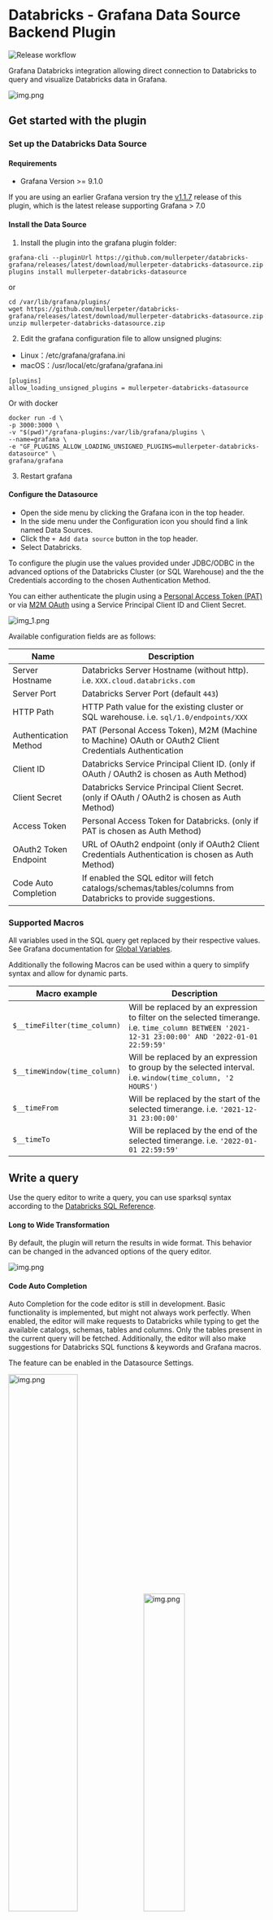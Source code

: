 # Databricks - Grafana Data Source Backend Plugin

![Release workflow](https://github.com/mullerpeter/databricks-grafana/actions/workflows/release.yml/badge.svg)

Grafana Databricks integration allowing direct connection to Databricks to query and visualize Databricks data in Grafana.

![img.png](img/full_text_sql_editor.png)

## Get started with the plugin

### Set up the Databricks Data Source
#### Requirements

- Grafana Version >= 9.1.0

If you are using an earlier Grafana version try the [v1.1.7](https://github.com/mullerpeter/databricks-grafana/releases/tag/v1.1.7) release of this plugin, which is the latest release supporting Grafana > 7.0

#### Install the Data Source

1. Install the plugin into the grafana plugin folder:
```shell
grafana-cli --pluginUrl https://github.com/mullerpeter/databricks-grafana/releases/latest/download/mullerpeter-databricks-datasource.zip plugins install mullerpeter-databricks-datasource
```
or
```shell
cd /var/lib/grafana/plugins/
wget https://github.com/mullerpeter/databricks-grafana/releases/latest/download/mullerpeter-databricks-datasource.zip
unzip mullerpeter-databricks-datasource.zip
```

2. Edit the grafana configuration file to allow unsigned plugins:
* Linux：/etc/grafana/grafana.ini
* macOS：/usr/local/etc/grafana/grafana.ini
```shell
[plugins]
allow_loading_unsigned_plugins = mullerpeter-databricks-datasource
```
Or with docker
```shell
docker run -d \
-p 3000:3000 \
-v "$(pwd)"/grafana-plugins:/var/lib/grafana/plugins \
--name=grafana \
-e "GF_PLUGINS_ALLOW_LOADING_UNSIGNED_PLUGINS=mullerpeter-databricks-datasource" \
grafana/grafana
```

3. Restart grafana

#### Configure the Datasource

* Open the side menu by clicking the Grafana icon in the top header.
* In the side menu under the Configuration icon you should find a link named Data Sources.
* Click the `+ Add data source` button in the top header.
* Select Databricks.

To configure the plugin use the values provided under JDBC/ODBC in the advanced options of the Databricks Cluster (or SQL Warehouse) and the the Credentials according to the chosen Authentication Method.

You can either authenticate the plugin using a [Personal Access Token (PAT)](https://docs.databricks.com/en/dev-tools/auth/pat.html) or via [M2M OAuth](https://docs.databricks.com/en/dev-tools/auth/oauth-m2m.html) using a Service Principal Client ID and Client Secret.

![img_1.png](img/config_editor.png)

Available configuration fields are as follows:

| Name                  | Description                                                                                                  |
|-----------------------|--------------------------------------------------------------------------------------------------------------|
| Server Hostname       | Databricks Server Hostname (without http). i.e. `XXX.cloud.databricks.com`                                   |
| Server Port           | Databricks Server Port (default `443`)                                                                       |
| HTTP Path             | HTTP Path value for the existing cluster or SQL warehouse. i.e. `sql/1.0/endpoints/XXX`                      |
| Authentication Method | PAT (Personal Access Token), M2M (Machine to Machine) OAuth or OAuth2 Client Credentials Authentication      |
| Client ID             | Databricks Service Principal Client ID. (only if OAuth / OAuth2 is chosen as Auth Method)                    |
| Client Secret         | Databricks Service Principal Client Secret. (only if OAuth / OAuth2 is chosen as Auth Method)                |
| Access Token          | Personal Access Token for Databricks. (only if PAT is chosen as Auth Method)                                 |
| OAuth2 Token Endpoint | URL of OAuth2 endpoint (only if OAuth2 Client Credentials Authentication is chosen as Auth Method)           |
| Code Auto Completion  | If enabled the SQL editor will fetch catalogs/schemas/tables/columns from Databricks to provide suggestions. |

### Supported Macros

All variables used in the SQL query get replaced by their respective values. See Grafana documentation for [Global Variables](https://grafana.com/docs/grafana/v9.3/dashboards/variables/add-template-variables/#global-variables).

Additionally the following Macros can be used within a query to simplify syntax and allow for dynamic parts.

| Macro example                | Description                                                                                                                                       |
|------------------------------|---------------------------------------------------------------------------------------------------------------------------------------------------|
| `$__timeFilter(time_column)` | Will be replaced by an expression to filter on the selected timerange. i.e. `time_column BETWEEN '2021-12-31 23:00:00' AND '2022-01-01 22:59:59'` |
| `$__timeWindow(time_column)` | Will be replaced by an expression to group by the selected interval. i.e. `window(time_column, '2 HOURS')`                                        |
 | `$__timeFrom`                | Will be replaced by the start of the selected timerange. i.e. `'2021-12-31 23:00:00'`                                                             |
 | `$__timeTo`                  | Will be replaced by the end of the selected timerange. i.e. `'2022-01-01 22:59:59'`                                                               |

## Write a query

Use the query editor to write a query, you can use sparksql syntax according to the [Databricks SQL Reference](https://docs.databricks.com/sql/language-manual/index.html).

#### Long to Wide Transformation

By default, the plugin will return the results in wide format. This behavior can be changed in the advanced options of the query editor.

![img.png](img/advanced_options.png)

#### Code Auto Completion

Auto Completion for the code editor is still in development. Basic functionality is implemented,
but might not always work perfectly. When enabled, the editor will make requests to Databricks
while typing to get the available catalogs, schemas, tables and columns. Only the tables present
in the current query will be fetched.
Additionally, the editor will also make suggestions for 
Databricks SQL functions & keywords and Grafana macros.

The feature can be enabled in the Datasource Settings.

<img alt="img.png" src="img/autocomplete-02.png" width="52%"/>
<img alt="img.png" src="img/autocomplete-01.png" width="40%"/>

### Examples
#### Single Value Time Series

```sparksql
SELECT $__time(time_column), avg(value_column)
FROM catalog.default.table_name 
WHERE $__timeFilter(time_column) 
GROUP BY $__timeWindow(time_column);
```
#### Multiple Values Time Series

```sparksql
SELECT window.start, avg(o_totalprice), o_orderstatus
FROM samples.tpch.orders
WHERE $__timeFilter(o_orderdate)
GROUP BY $__timeWindow(o_orderdate), o_orderstatus
ORDER BY start ASC;
```

# Development


## What is Grafana Data Source Backend Plugin?

Grafana supports a wide range of data sources, including Prometheus, MySQL, and even Datadog. There’s a good chance you can already visualize metrics from the systems you have set up. In some cases, though, you already have an in-house metrics solution that you’d like to add to your Grafana dashboards. Grafana Data Source Plugins enables integrating such solutions with Grafana.

For more information about backend plugins, refer to the documentation on [Backend plugins](https://grafana.com/docs/grafana/latest/developers/plugins/backend/).


## Getting started

A data source backend plugin consists of both frontend and backend components.

### Frontend

1. Install dependencies

   ```bash
   yarn install
   ```

2. Build plugin in development mode or run in watch mode

   ```bash
   yarn dev
   ```

   or

   ```bash
   yarn watch
   ```

3. Build plugin in production mode

   ```bash
   yarn build
   ```

### Backend

1. Update [Grafana plugin SDK for Go](https://grafana.com/docs/grafana/latest/developers/plugins/backend/grafana-plugin-sdk-for-go/) dependency to the latest minor version:

   ```bash
   go get -u github.com/grafana/grafana-plugin-sdk-go
   go mod tidy
   ```

2. Build backend plugin binaries for Linux, Windows and Darwin:

   ```bash
   mage -v
   ```

3. List all available Mage targets for additional commands:

   ```bash
   mage -l
   ```

## Learn more

- [Build a data source backend plugin tutorial](https://grafana.com/tutorials/build-a-data-source-backend-plugin)
- [Grafana documentation](https://grafana.com/docs/)
- [Grafana Tutorials](https://grafana.com/tutorials/) - Grafana Tutorials are step-by-step guides that help you make the most of Grafana
- [Grafana UI Library](https://developers.grafana.com/ui) - UI components to help you build interfaces using Grafana Design System
- [Grafana plugin SDK for Go](https://grafana.com/docs/grafana/latest/developers/plugins/backend/grafana-plugin-sdk-for-go/)
